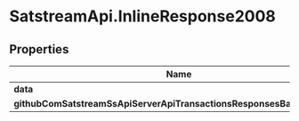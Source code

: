 # SatstreamApi.InlineResponse2008

## Properties
Name | Type | Description | Notes
------------ | ------------- | ------------- | -------------
**data** | [**ResponsesTxInfo**](ResponsesTxInfo.md) |  | [optional] 
**githubComSatstreamSsApiServerApiTransactionsResponsesBaseResponse** | [**GithubComSatstreamSsApiServerApiTransactionsResponsesBaseResponse**](GithubComSatstreamSsApiServerApiTransactionsResponsesBaseResponse.md) |  | [optional] 


